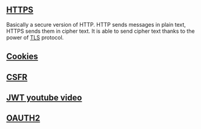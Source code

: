 ## [HTTPS](https://www.cloudflare.com/en-gb/learning/ssl/what-is-https/)

Basically a secure version of HTTP. HTTP sends messages in plain text, HTTPS sends them in cipher text. It is able to send cipher text thanks to the power of [TLS](https://www.cloudflare.com/en-gb/learning/ssl/transport-layer-security-tls/) protocol.

## [Cookies](https://developer.mozilla.org/en-US/docs/Web/HTTP/Cookies)

## [CSFR](https://www.educative.io/edpresso/what-is-cross-site-request-forgery-csfr)

## [JWT youtube video](https://www.youtube.com/watch?v=7Q17ubqLfaM)

## [OAUTH2](https://itnext.io/an-oauth-2-0-introduction-for-beginners-6e386b19f7a9)
